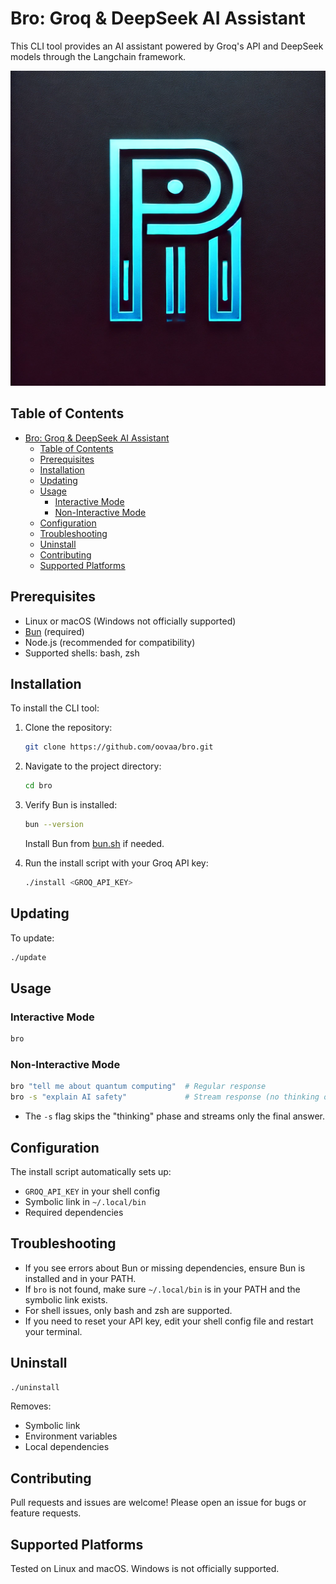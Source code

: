 # Bro: Groq & DeepSeek AI Assistant

This CLI tool provides an AI assistant powered by Groq's API and DeepSeek models through the Langchain framework.

![alt](./logo.png)

## Table of Contents

- [Bro: Groq \& DeepSeek AI Assistant](#bro-groq--deepseek-ai-assistant)
  - [Table of Contents](#table-of-contents)
  - [Prerequisites](#prerequisites)
  - [Installation](#installation)
  - [Updating](#updating)
  - [Usage](#usage)
    - [Interactive Mode](#interactive-mode)
    - [Non-Interactive Mode](#non-interactive-mode)
  - [Configuration](#configuration)
  - [Troubleshooting](#troubleshooting)
  - [Uninstall](#uninstall)
  - [Contributing](#contributing)
  - [Supported Platforms](#supported-platforms)

## Prerequisites

- Linux or macOS (Windows not officially supported)
- [Bun](https://bun.sh/docs/installation) (required)
- Node.js (recommended for compatibility)
- Supported shells: bash, zsh

## Installation

To install the CLI tool:

1. Clone the repository:
    ```sh
    git clone https://github.com/oovaa/bro.git
    ```
2. Navigate to the project directory:
    ```sh
    cd bro
    ```
3. Verify Bun is installed:
    ```sh
    bun --version
    ```
    Install Bun from [bun.sh](https://bun.sh/docs/installation) if needed.

4. Run the install script with your Groq API key:
    ```sh
    ./install <GROQ_API_KEY>
    ```

## Updating

To update:
```sh
./update
```

## Usage

### Interactive Mode
```sh
bro
```

### Non-Interactive Mode
```sh
bro "tell me about quantum computing"  # Regular response
bro -s "explain AI safety"             # Stream response (no thinking output)
```
- The `-s` flag skips the "thinking" phase and streams only the final answer.

## Configuration

The install script automatically sets up:
- `GROQ_API_KEY` in your shell config
- Symbolic link in `~/.local/bin`
- Required dependencies

## Troubleshooting

- If you see errors about Bun or missing dependencies, ensure Bun is installed and in your PATH.
- If `bro` is not found, make sure `~/.local/bin` is in your PATH and the symbolic link exists.
- For shell issues, only bash and zsh are supported.
- If you need to reset your API key, edit your shell config file and restart your terminal.

## Uninstall
```sh
./uninstall
```

Removes:
- Symbolic link
- Environment variables
- Local dependencies

## Contributing

Pull requests and issues are welcome! Please open an issue for bugs or feature requests.

## Supported Platforms

Tested on Linux and macOS. Windows is not officially supported.
